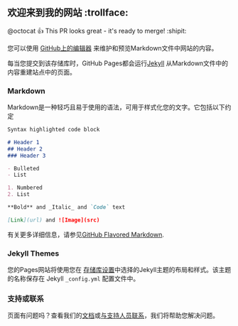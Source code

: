 ## 欢迎来到我的网站 :trollface:	

@octocat :+1: This PR looks great - it's ready to merge! :shipit:

您可以使用 [GitHub上的编辑器](https://github.com/jianbowen123/jianbowen123.github.io/edit/main/README.md) 来维护和预览Markdown文件中网站的内容。

每当您提交到该存储库时，GitHub Pages都会运行[Jekyll](https://jekyllrb.com/) 从Markdown文件中的内容重建站点中的页面。

### Markdown

Markdown是一种轻巧且易于使用的语法，可用于样式化您的文字。它包括以下约定

```markdown
Syntax highlighted code block

# Header 1
## Header 2
### Header 3

- Bulleted
- List

1. Numbered
2. List

**Bold** and _Italic_ and `Code` text

[Link](url) and ![Image](src)
```

有关更多详细信息，请参见[GitHub Flavored Markdown](https://guides.github.com/features/mastering-markdown/).

### Jekyll Themes

您的Pages网站将使用您在 [存储库设置](https://github.com/jianbowen123/jianbowen123.github.io/settings)中选择的Jekyll主题的布局和样式。该主题的名称保存在 Jekyll `_config.yml` 配置文件中。

### 支持或联系

页面有问题吗？查看我们的[文档](https://docs.github.com/categories/github-pages-basics/)或[与支持人员联系](https://support.github.com/contact)，我们将帮助您解决问题。

